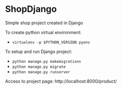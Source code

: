 # ShopDjango
Simple shop project created in Django

To create python virtual environment:
- `virtualenv -p $PYTHON_VERSION pyenv`

To setup and run Django project:
- `python manage.py makemigrations`
- `python manage.py migrate`
- `python manage.py runserver`

Access to project page:
http://localhost:8000/product/
